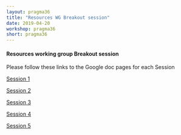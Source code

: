 ```yaml
---
layout: pragma36
title: "Resources WG Breakout session"
date: 2019-04-20
workshop: pragma36
short: pragma36
---
```


#### Resources working group Breakout session


Please follow these links  to the Google doc pages for each Session


[Session 1][s5]

[Session 2][s2]

[Session 3][s3]

[Session 4][s4]

[Session 5][s5]

[s5]: https://docs.google.com/document/d/1UPhMQc4h4g7b9m1GWhZ-dLJZSC2Jba-QzgQMcxQBFSE/edit?usp=sharing
[s4]: https://docs.google.com/document/d/1G0l6KOvin64FM6o1ev-oRs9JuchSKcN8VaXwdSoQaMg/edit?usp=sharing
[s3]: https://docs.google.com/document/d/11eOtLj0POa2-m2_jFvMUgLIIjOnh4iPBnY3mvpZUiow/edit?usp=sharing
[s2]: https://docs.google.com/document/d/1FgdZVzFyJFzYVohmDgtBubF14bpU5AkhUvwo1GjXcJo/edit?usp=sharing
[s1]: https://docs.google.com/document/d/1CsMjHk5SdG5jcot_Hx_WCDRicnQyFnOSgrauwoS6ZC8/edit?usp=sharing

